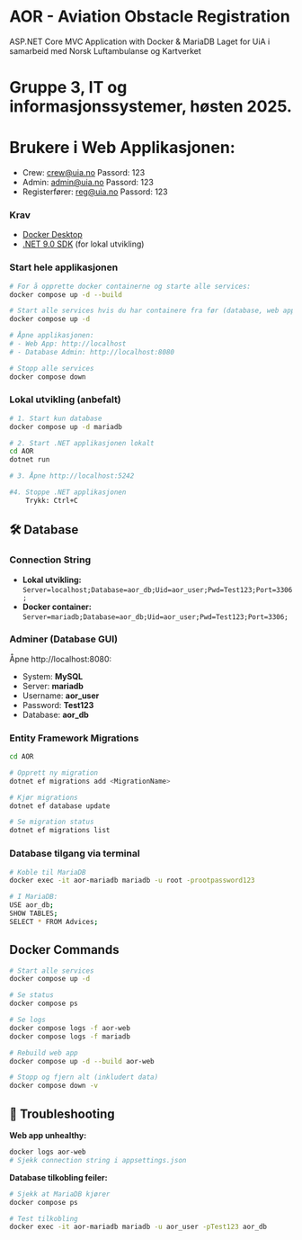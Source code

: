 # AOR - Aviation Obstacle Registration
ASP.NET Core MVC Application with Docker & MariaDB
Laget for UiA i samarbeid med Norsk Luftambulanse og Kartverket

# Gruppe 3, IT og informasjonssystemer, høsten 2025.

# Brukere i Web Applikasjonen: #
- Crew: crew@uia.no Passord: 123
- Admin: admin@uia.no Passord: 123
- Registerfører: reg@uia.no Passord: 123


### Krav
- [Docker Desktop](https://www.docker.com/products/docker-desktop/)
- [.NET 9.0 SDK](https://dotnet.microsoft.com/download/dotnet/9.0) (for lokal utvikling)

### Start hele applikasjonen

```bash
# For å opprette docker containerne og starte alle services:
docker compose up -d --build

# Start alle services hvis du har containere fra før (database, web app, adminer):
docker compose up -d

# Åpne applikasjonen:
# - Web App: http://localhost
# - Database Admin: http://localhost:8080

# Stopp alle services
docker compose down
```

### Lokal utvikling (anbefalt)

```bash
# 1. Start kun database
docker compose up -d mariadb

# 2. Start .NET applikasjonen lokalt
cd AOR
dotnet run

# 3. Åpne http://localhost:5242

#4. Stoppe .NET applikasjonen
    Trykk: Ctrl+C
```

## 🛠️ Database

### Connection String
- **Lokal utvikling:** `Server=localhost;Database=aor_db;Uid=aor_user;Pwd=Test123;Port=3306;`
- **Docker container:** `Server=mariadb;Database=aor_db;Uid=aor_user;Pwd=Test123;Port=3306;`

### Adminer (Database GUI)
Åpne http://localhost:8080:
- System: **MySQL**
- Server: **mariadb**
- Username: **aor_user**
- Password: **Test123**
- Database: **aor_db**

### Entity Framework Migrations

```bash
cd AOR

# Opprett ny migration
dotnet ef migrations add <MigrationName>

# Kjør migrations
dotnet ef database update

# Se migration status
dotnet ef migrations list
```

### Database tilgang via terminal

```bash
# Koble til MariaDB
docker exec -it aor-mariadb mariadb -u root -prootpassword123

# I MariaDB:
USE aor_db;
SHOW TABLES;
SELECT * FROM Advices;
```

##  Docker Commands

```bash
# Start alle services
docker compose up -d

# Se status
docker compose ps

# Se logs
docker compose logs -f aor-web
docker compose logs -f mariadb

# Rebuild web app
docker compose up -d --build aor-web

# Stopp og fjern alt (inkludert data)
docker compose down -v
```

## 🚨 Troubleshooting

**Web app unhealthy:**
```bash
docker logs aor-web
# Sjekk connection string i appsettings.json
```

**Database tilkobling feiler:**
```bash
# Sjekk at MariaDB kjører
docker compose ps

# Test tilkobling
docker exec -it aor-mariadb mariadb -u aor_user -pTest123 aor_db
```
